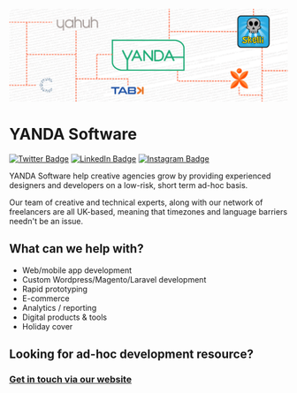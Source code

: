 [![Sebastian Grant's GitHub Banner](./header.png)](https://yanda.agency)
# YANDA Software

[![Twitter Badge](https://img.shields.io/badge/Twitter-Profile-informational?style=flat&logo=twitter&logoColor=white&color=1CA2F1)](https://twitter.com/yandasoftware)
[![LinkedIn Badge](https://img.shields.io/badge/LinkedIn-Profile-informational?style=flat&logo=linkedin&logoColor=white&color=0D76A8)](https://www.linkedin.com/company/yanda-software)
[![Instagram Badge](https://img.shields.io/badge/Instagram-Profile-informational?style=flat&logo=instagram&logoColor=white&color=833AB4)](https://www.instagram.com/company/yandasoftware)

YANDA Software help creative agencies grow by providing experienced designers and developers on a low-risk, short term ad-hoc basis.

Our team of creative and technical experts, along with our network of freelancers are all UK-based, meaning that timezones and language barriers needn't be an issue.

## What can we help with?

- Web/mobile app development
- Custom Wordpress/Magento/Laravel development
- Rapid prototyping
- E-commerce
- Analytics / reporting
- Digital products & tools
- Holiday cover

## Looking for ad-hoc development resource?

### [Get in touch via our website](https://yanda.agency)